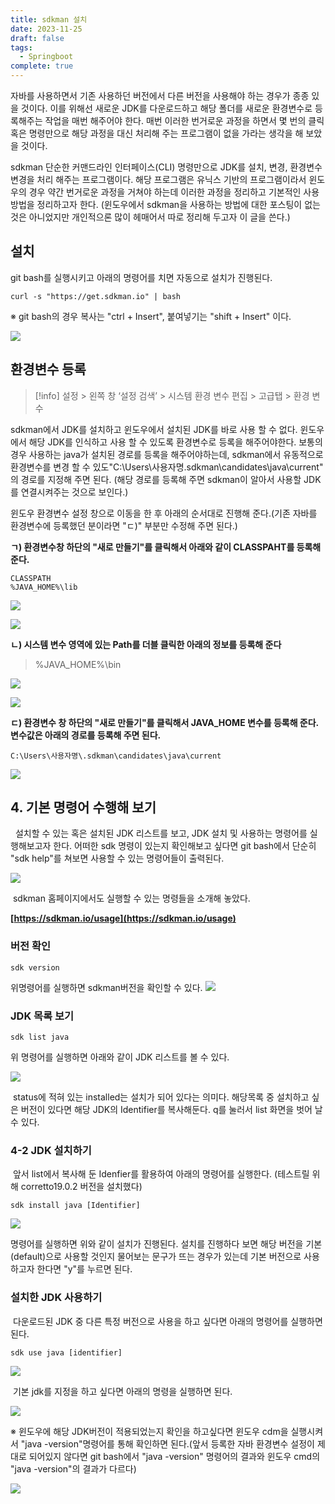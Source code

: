 ```yaml
---
title: sdkman 설치
date: 2023-11-25
draft: false
tags:
  - Springboot
complete: true
---
```

자바를 사용하면서 기존 사용하던 버전에서 다른 버전을 사용해야 하는 경우가 종종 있을 것이다. 이를 위해선 새로운 JDK를 다운로드하고 해당 폴더를 새로운 환경변수로 등록해주는 작업을 매번 해주어야 한다. 매번 이러한 번거로운 과정을 하면서 몇 번의 클릭 혹은 명령만으로 해당 과정을 대신 처리해 주는 프로그램이 없을 가라는 생각을 해 보았을 것이다. 

sdkman 단순한 커맨드라인 인터페이스(CLI) 명령만으로 JDK를 설치, 변경, 환경변수변경을 처리 해주는 프로그램이다. 해당 프로그램은 유닉스 기반의 프로그램이라서 윈도우의 경우 약간 번거로운 과정을 거쳐야 하는데 이러한 과정을 정리하고 기본적인 사용방법을 정리하고자 한다. (윈도우에서 sdkman을 사용하는 방법에 대한 포스팅이 없는 것은 아니었지만 개인적으론 많이 헤매어서 따로 정리해 두고자 이 글을 쓴다.)
## 설치
git bash를 실행시키고 아래의 명령어를 치면 자동으로 설치가 진행된다.

```
curl -s "https://get.sdkman.io" | bash
```

※ git bash의 경우 복사는 "ctrl + Insert", 붙여넣기는 "shift + Insert" 이다.

![](https://blog.kakaocdn.net/dn/nXLCM/btr5cSqfP8h/K3lS6YEKIKp7mj5ZzmLfc1/img.png)

## 환경변수 등록
> [!info]
> 설정 > 왼쪽 창 ‘설정 검색’ > 시스템 환경 변수 편집 > 고급탭 > 환경 변수

sdkman에서 JDK를 설치하고 윈도우에서 설치된 JDK를 바로 사용 할 수 없다. 윈도우에서 해당 JDK를 인식하고 사용 할 수 있도록 환경변수로 등록을 해주어야한다. 보통의 경우 사용하는 java가 설치된 경로를 등록을 해주어야하는데, sdkman에서 유동적으로 환경변수를 변경 할 수 있도"C:\Users\사용자명\.sdkman\candidates\java\current" 의 경로를 지정해 주면 된다. (해당 경로를 등록해 주면 sdkman이 알아서 사용할 JDK를 연결시켜주는 것으로 보인다.)

윈도우 환경변수 설정 창으로 이동을 한 후 아래의 순서대로 진행해 준다.(기존 자바를 환경변수에 등록했던 분이라면 "ㄷ)" 부분만 수정해 주면 된다.)

**ㄱ) 환경변수창 하단의 "새로 만들기"를 클릭해서 아래와 같이 CLASSPAHT를 등록해 준다.**

```
CLASSPATH
%JAVA_HOME%\lib
```

![](https://blog.kakaocdn.net/dn/eevRaP/btr5dSpIuAj/EpjYrGO4NS0GN0ssIdgqTk/img.png)

![](https://blog.kakaocdn.net/dn/cW0JYM/btr5fmX9wKo/5b05encotAoTiw60l9aKJ0/img.png)

**ㄴ) 시스템 변수 영역에 있는 Path를 더블 클릭한 아래의 정보를 등록해 준다**

> %JAVA_HOME%\bin

![](https://blog.kakaocdn.net/dn/b0ixSe/btr49SK4sWL/xZmE6Bm8opINULCm6RPjoK/img.png)

![](https://blog.kakaocdn.net/dn/bnx3TL/btr5dqtsWtI/s3guPQypPNW3aJvhW2AcSK/img.png)

**ㄷ) 환경변수 창 하단의 "새로 만들기"를 클릭해서 JAVA_HOME 변수를 등록해 준다. 변수값은 아래의 경로를 등록해 주면 된다.**

```
C:\Users\사용자명\.sdkman\candidates\java\current
```

![](https://blog.kakaocdn.net/dn/Cxepx/btr5fOtwa97/3QKNTm4vr4eohmoGCBUf80/img.png)

## **4. 기본 명령어 수행해 보기**
  설치할 수 있는 혹은 설치된 JDK 리스트를 보고, JDK 설치 및 사용하는 명령어를 실행해보고자 한다. 어떠한 sdk 명령이 있는지 확인해보고 싶다면 git bash에서 단순히 "sdk help"를 쳐보면 사용할 수 있는 명령어들이 출력된다.

![](https://blog.kakaocdn.net/dn/lZjcR/btr5d4cBvGs/jMwUMvKsIzCGU4otSsurI1/img.png)

 sdkman 홈페이지에서도 실행할 수 있는 명령들을 소개해 놓았다.

**[https://sdkman.io/usage](https://sdkman.io/usage)**

### 버전 확인
```
sdk version
```

위명령어를 실행하면 sdkman버전을 확인할 수 있다.
![](https://blog.kakaocdn.net/dn/bivt1h/btr5dBPds5B/Wb5QojDklU9aHVQUs0XpA0/img.png)

### JDK 목록 보기
```
sdk list java
```

위 명령어를 실행하면 아래와 같이 JDK 리스트를 볼 수 있다.

![](https://blog.kakaocdn.net/dn/qxscl/btr5gRpZuSH/ZhMlnr2FkVlTFHpgrZ0CG0/img.png)

 status에 적혀 있는 installed는 설치가 되어 있다는 의미다. 해당목록 중 설치하고 싶은 버전이 있다면 해당 JDK의 Identifier를 복사해둔다. q를 눌러서 list 화면을 벗어 날 수 있다.

### 4-2 JDK 설치하기
 앞서 list에서 복사해 둔 Idenfier를 활용하여 아래의 명령어를 실행한다. (테스트릴 위해 corretto19.0.2 버전을 설치했다)

```
sdk install java [Identifier]
```

![](https://blog.kakaocdn.net/dn/bsNgVx/btr45kATaOL/J0cYDxT4pfDmQZFtnI1HQk/img.png)

명령어를 실행하면 위와 같이 설치가 진행된다. 설치를 진행하다 보면 해당 버전을 기본(default)으로 사용할 것인지 물어보는 문구가 뜨는 경우가 있는데 기본 버전으로 사용하고자 한다면 "y"를 누르면 된다.

### 설치한 JDK 사용하기
 다운로드된 JDK 중 다른 특정 버전으로 사용을 하고 싶다면 아래의 명령어를 실행하면 된다.

```
sdk use java [identifier]
```

![](https://blog.kakaocdn.net/dn/z7wSp/btr5cSw0KMp/mzeAgzKRNfhEPQSsZllaB1/img.png)

 기본 jdk를 지정을 하고 싶다면 아래의 명령을 실행하면 된다.

![](https://blog.kakaocdn.net/dn/b7bvuV/btr5d3SfXro/EUafn1vHM2bC75REMnlq50/img.png)

※ 윈도우에 해당 JDK버전이 적용되었는지 확인을 하고싶다면 윈도우 cdm을 실행시켜서 "java -version"명령어를 통해 확인하면 된다.(앞서 등록한 자바 환경변수 설정이 제대로 되어있지 않다면 git bash에서 "java -version" 명령어의 결과와 윈도우 cmd의 "java -version"의 결과가 다르다)

![](https://blog.kakaocdn.net/dn/UPCCx/btr5epgwqhv/JI08xUC3VcCmzQUriDKjek/img.png)